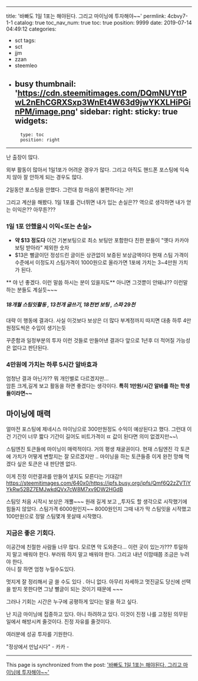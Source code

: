 
---
title: '바빠도 1일 1포는 해야된다. 그리고 마이닝에 투자해야~~'
permlink: 4cbvy7-1-1
catalog: true
toc_nav_num: true
toc: true
position: 9999
date: 2019-07-14 04:49:12
categories:
- sct
tags:
- sct
- jjm
- zzan
- steemleo
- busy
thumbnail: 'https://cdn.steemitimages.com/DQmNUYttPwL2nEhCGRXSxp3WnEt4W63d9jwYKXLHiPGinPM/image.png'
sidebar:
    right:
        sticky: true
widgets:
    -
        type: toc
        position: right
---


난 출장이 많다.  

외부 활동이 많아서 1일1포가 어려운 경우가 많다.
그리고 아직도 핸드폰 포스팅에 익숙치 않아
잘  안하게 되는 경우도 많다. 

2일동안 포스팅을 안했다. 
그런대 참 마음이 불편하다는 거!! 

그리고 계산을 해봤다.
1일 1포를 건너뛰면 내가 입는 손실은??
역으로 생각하면 내가 얻는 이익은?? 
아무튼???  

### 1일 1포 안했을시 이익<또는 손실>
- **약 $13 정도다** 
  이건 기본보팅으로 최소 보팅만 포함한다
  친한 분들이 "옛다 카카야 보팅 받아라" 제외한 숫자
- $13은 뻘글이던 정성드린 글이든 상관없이 보증된 보상금액이다
  현재  스팀 가격이 수준에서 이정도지 스팀가격이 1000원으로
  올라가면 1포에 가치는 3~4만원 가치가 된다. 

** 야 넌 좋겠다.  이런 말씀 하시는 분이 있을지도**
아니면 그것뿐이 안돼냐?? 이런말 하는 분들도 계실듯~~~
#####  18개월 스팀잇활동 , 13천개 글쓰기, 18천번 보팅 , 스파 29천
대략 이 행동에 결과다. 사실 이것보다 보상은 더 많다
부계정까지 따지면 대충 하루 4만원정도씩은 수입이 생기는듯

꾸준함과 일정부분의 투자 이런 것들로 만들어낸 결과다
앞으로 1년후 더 적어질 가능성은 없다고 판단된다. 

### 4만원에 가치는 하루 5시간 알바효과
엄청난 결과 아닌가?? 뭐 개인별로 다르겠지만...\
암튼 크게,길게 보고 활동을 하면 좋겠다는 생각이다.
**특히 1만원/시간 알바를 하는 학생들이라면~~**


## 마이닝에 매력
얼마전 포스팅에 제네시스 마이닝으로 300만원정도
수익이 예상된다고 했다. 그런대 이건 기간이 너무 짧다
기간이 길어도 비트가격이 ㄸ 값이 된다면 의미 없겠지만~~\

스팀엔진 토큰들에 마이닝이 매력적이다. 
거의 평생 채굴권이다.  현재 스팀엔진 각 토큰에 가치가
어떻게 변할지는 잘 모르겠지만 .. 마이닝을 하는 토큰들중
이게 완전 망해 먹겠다 싶은 토큰은 내 판단엔 없다. 

이게 진정 이런결과를 만들어 낼지도 모른다는 기대감!!
https://steemitimages.com/640x0/https://ipfs.busy.org/ipfs/Qmf6Q2zZVTiYYkRw52BZ7EMJwkdQVx7cW8M7xv9DW2HGdB

스팀잇 처음 시작시 보상은 개뿔~~~ 
원래 길게 보고 ,,투자도 할 생각으로 시작했기에 힘들지 않았다.
스팀가격 6000원인지~~ 8000원인지 그때 내가 막 스팀잇을 시작했고
100만원으로 정말 스팀몇개 못살때 시작했다.

### 지금은 좋은 기회다. 
이공간에 친절한 사람들 너무 많다. 
모르면 막 도와준다...  이런 곳이 있는가???
투덜하지 말고 배워야 한다.  부러워 하지 말고 배워야 한다.
그리고 내년 이맘때쯤  조금은 누려야 한다.  
아니 잘 하면 엄청 누릴수도있다.

멋지게 잘 정리해서 글 쓸 수도 있다 . 아니 없다.
아무리 자세하고 멋진글도 당신에 선택을 받지 못한다면
그냥 뻘글이 되는 것이기 때문에 ~~~ 

그러나 기회는 시간은 누구에 공평하게 있다는 말을 하고 싶다.      

난 지금 마이닝에 집중하고 있다. 아니 하려하고 있다. 
이것이 진정 나를 고정된 의무된 일에서 해방시켜 줄것이다.
진정 자유를 줄것이다. 

여러분에 성공 투자를 기원한다.

"정상에서 만납시다" - 카카 -

- - -

This page is synchronized from the post: ['바빠도 1일 1포는 해야된다. 그리고 마이닝에 투자해야~~'](https://steemit.com/@kibumh/4cbvy7-1-1)
